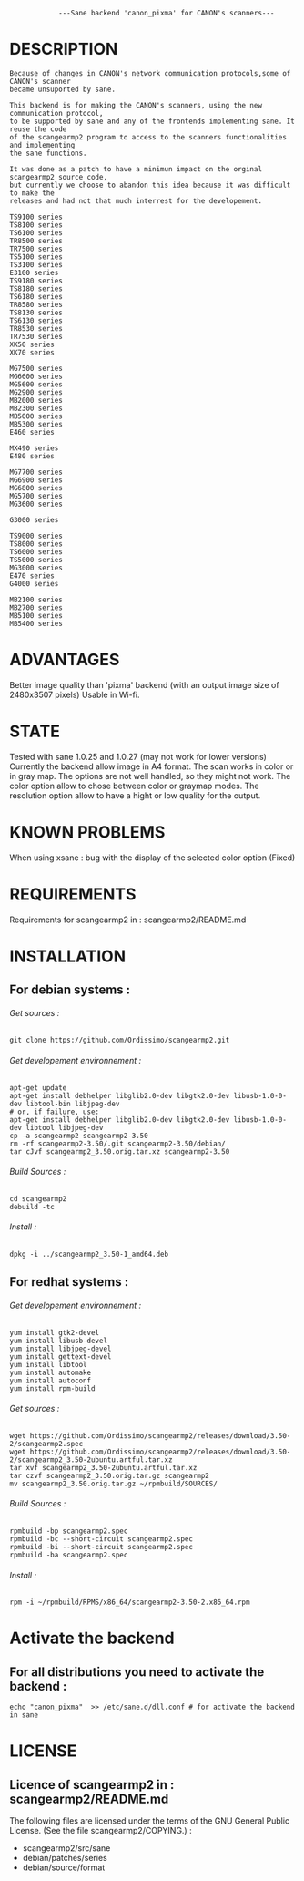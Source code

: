 				---Sane backend 'canon_pixma' for CANON's scanners---


# DESCRIPTION

	Because of changes in CANON's network communication protocols,some of CANON's scanner 
	became unsuported by sane.

	This backend is for making the CANON's scanners, using the new communication protocol,
	to be supported by sane and any of the frontends implementing sane. It reuse the code 
	of the scangearmp2 program to access to the scanners functionalities and implementing 
	the sane functions.

	It was done as a patch to have a minimun impact on the orginal scangearmp2 source code,
	but currently we choose to abandon this idea because it was difficult to make the 
	releases and had not that much interrest for the developement.


```
TS9100 series
TS8100 series
TS6100 series
TR8500 series
TR7500 series
TS5100 series
TS3100 series
E3100 series
TS9180 series
TS8180 series
TS6180 series
TR8580 series
TS8130 series
TS6130 series
TR8530 series
TR7530 series
XK50 series
XK70 series

MG7500 series
MG6600 series
MG5600 series
MG2900 series
MB2000 series
MB2300 series
MB5000 series
MB5300 series
E460 series

MX490 series
E480 series

MG7700 series
MG6900 series
MG6800 series
MG5700 series
MG3600 series

G3000 series

TS9000 series
TS8000 series
TS6000 series
TS5000 series
MG3000 series
E470 series
G4000 series

MB2100 series
MB2700 series
MB5100 series
MB5400 series
```
# ADVANTAGES

Better image quality than 'pixma' backend (with an output image size of 2480x3507 pixels) Usable in Wi-fi.

# STATE

Tested with sane 1.0.25 and 1.0.27 (may not work for lower versions)
Currently the backend allow image in A4 format.
The scan works in color or in gray map.
The options are not well handled, so they might not work.
The color option allow to chose between color or graymap modes.
The resolution option allow to have a hight or low quality for the output.

# KNOWN PROBLEMS

When using xsane :
bug with the display of the selected color option (Fixed)

# REQUIREMENTS

Requirements for scangearmp2 in : scangearmp2/README.md

# INSTALLATION

## For debian systems :
###### Get sources :
```
git clone https://github.com/Ordissimo/scangearmp2.git
```
###### Get developement environnement :
```
apt-get update
apt-get install debhelper libglib2.0-dev libgtk2.0-dev libusb-1.0-0-dev libtool-bin libjpeg-dev
# or, if failure, use:
apt-get install debhelper libglib2.0-dev libgtk2.0-dev libusb-1.0-0-dev libtool libjpeg-dev
cp -a scangearmp2 scangearmp2-3.50
rm -rf scangearmp2-3.50/.git scangearmp2-3.50/debian/
tar cJvf scangearmp2_3.50.orig.tar.xz scangearmp2-3.50
```
###### Build Sources :
```
cd scangearmp2
debuild -tc
```
###### Install :
```
dpkg -i ../scangearmp2_3.50-1_amd64.deb
```
## For redhat systems :

###### Get developement environnement :
```
yum install gtk2-devel
yum install libusb-devel
yum install libjpeg-devel
yum install gettext-devel
yum install libtool
yum install automake
yum install autoconf
yum install rpm-build
```
###### Get sources :
```
wget https://github.com/Ordissimo/scangearmp2/releases/download/3.50-2/scangearmp2.spec
wget https://github.com/Ordissimo/scangearmp2/releases/download/3.50-2/scangearmp2_3.50-2ubuntu.artful.tar.xz
tar xvf scangearmp2_3.50-2ubuntu.artful.tar.xz
tar czvf scangearmp2_3.50.orig.tar.gz scangearmp2
mv scangearmp2_3.50.orig.tar.gz ~/rpmbuild/SOURCES/
```
###### Build Sources :
```
rpmbuild -bp scangearmp2.spec
rpmbuild -bc --short-circuit scangearmp2.spec
rpmbuild -bi --short-circuit scangearmp2.spec
rpmbuild -ba scangearmp2.spec
```
###### Install :
```
rpm -i ~/rpmbuild/RPMS/x86_64/scangearmp2-3.50-2.x86_64.rpm
```
# Activate the backend
## For all distributions you need to activate the backend :
```
echo "canon_pixma"  >> /etc/sane.d/dll.conf # for activate the backend in sane
```

# LICENSE

## Licence of scangearmp2 in : scangearmp2/README.md
The following files are licensed under the terms of the GNU General Public License. (See the file scangearmp2/COPYING.) :
- scangearmp2/src/sane
- debian/patches/series</br>
- debian/source/format</br>
	
